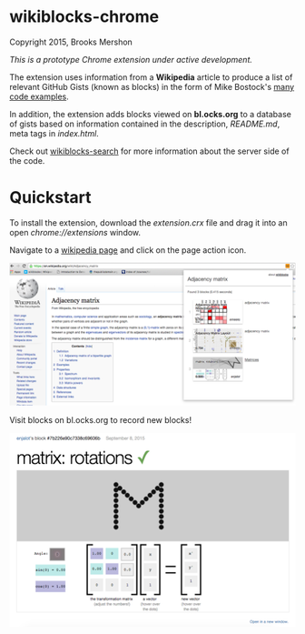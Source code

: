 wikiblocks-chrome
=================

Copyright 2015, Brooks Mershon

*This is a prototype Chrome extension under active development.*

The extension uses information from a **Wikipedia** article to produce a list of relevant GitHub Gists (known as blocks) in the form of Mike Bostock's [many code examples](http://bl.ocks.org).

In addition, the extension adds blocks viewed on **bl.ocks.org** to a database of gists based on information contained in the description, *README.md*, meta tags in *index.html*.

Check out [wikiblocks-search](https://github.com/bmershon/wikiblocks-search) for more information about the server side of the code.

# Quickstart

To install the extension, download the *extension.crx* file and drag it into an open *chrome://extensions* window.

Navigate to a [wikipedia page](https://en.wikipedia.org/wiki/Adjacency_matrix) and click on the page action icon.

![Wikiblocks Chrome Extension](/images/wikipedia.png)

Visit blocks on bl.ocks.org to record new blocks!

![Discover new blocks](/images/blocks.png)

